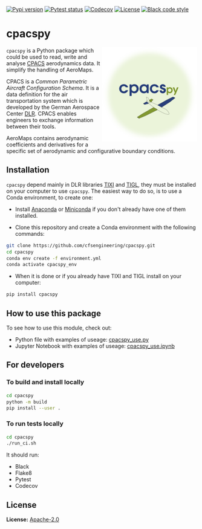 
[![Pypi version](https://img.shields.io/pypi/v/cpacspy.svg)](https://pypi.python.org/pypi/cpacspy)
[![Pytest status](https://github.com/cfsengineering/cpacspy/actions/workflows/ubuntu.yml/badge.svg?branch=main)](https://github.com/cfsengineering/cpacspy/actions/workflows/ubuntu.yml)
[![Codecov](https://codecov.io/gh/cfsengineering/cpacspy/branch/main/graph/badge.svg?token=PFRCEGRL4N)](https://codecov.io/gh/cfsengineering/cpacspy)
[![License](https://img.shields.io/badge/license-Apache%202-blue.svg)](https://github.com/cfsengineering/cpacspy/blob/main/LICENSE.txt)
[![Black code style](https://img.shields.io/badge/code%20style-black-000000.svg)](https://github.com/psf/black)

# cpacspy

<img align="right" width="250" height="250" src="logo/logo_white_bg.png">

`cpacspy` is a Python package which could be used to read, write and analyse [CPACS](https://www.cpacs.de/) aerodynamics data. It simplify the handling of AeroMaps.

CPACS is a *Common Parametric Aircraft Configuration Schema*. It is a data definition for the air transportation system which is developed by the German Aerospace Center [DLR](https://www.dlr.de/). CPACS enables engineers to exchange information between their tools.

AeroMaps contains aerodynamic coefficients and derivatives for a specific set of aerodynamic and configurative boundary conditions.

## Installation

`cpacspy` depend mainly in DLR libraries [TIXI](https://github.com/DLR-SC/tixi) and [TIGL](https://github.com/DLR-SC/tigl), they must be installed on your computer to use `cpacspy`. The easiest way to do so, is to use a Conda environment, to create one:

- Install [Anaconda](https://anaconda.org/) or [Miniconda](https://docs.conda.io/en/latest/miniconda.html) if you don't already have one of them installed.

- Clone this repository and create a Conda environment with the following commands:

```bash
git clone https://github.com/cfsengineering/cpacspy.git
cd cpacspy
conda env create -f environment.yml
conda activate cpacspy_env
```

- When it is done or if you already have TIXI and TIGL install on your computer:

```bash
pip install cpacspy
```

## How to use this package

To see how to use this module, check out:

- Python file with examples of useage:  [cpacspy_use.py](./examples/cpacspy_use.py)
- Jupyter Notebook with examples of useage: [cpacspy_use.ipynb](./examples/cpacspy_use.ipynb)

## For developers

### To build and install locally

```bash
cd cpacspy
python -m build
pip install --user .
```

### To run tests locally

```bash
cd cpacspy
./run_ci.sh
```

It should run:

- Black
- Flake8
- Pytest
- Codecov

## License

**License:** [Apache-2.0](./LICENSE.txt)
